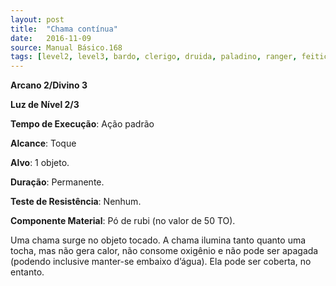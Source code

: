 ```yaml
---
layout: post
title:  "Chama contínua"
date:   2016-11-09
source: Manual Básico.168
tags: [level2, level3, bardo, clerigo, druida, paladino, ranger, feiticeiro, mago, luz]
---
```


**Arcano 2/Divino 3**

**Luz de Nível 2/3**

**Tempo de Execução**: Ação padrão

**Alcance**: Toque

**Alvo**: 1 objeto. 

**Duração**: Permanente.

**Teste de Resistência**: Nenhum.

**Componente Material**: Pó de rubi (no valor de 50 TO).

Uma chama surge no objeto tocado.
A chama ilumina tanto quanto uma tocha, mas não gera calor, não consome oxigênio e não pode ser apagada (podendo inclusive
manter-se embaixo d’água). Ela pode ser coberta, no entanto.